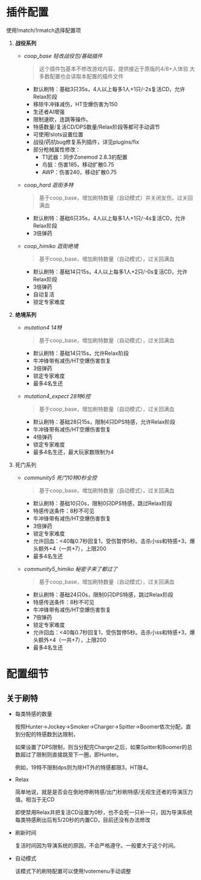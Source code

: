 # 插件配置

使用!match/!rmatch选择配置项

1. **战役系列**
   * *coop_base 轻改战役包/基础插件*
      > 这个插件包基本不修改游戏内容，提供接近于原版的4/8+人体验
      > 大多数配置也会读取本配置的插件文件
      * 默认刷特：基础3只35s，4人以上每多1人+1只/-2s复活CD，允许Relax阶段
      * 移除牛冲锋减伤，HT空爆伤害为150
      * 生还者AI增强
      * 限制速砍，连跳等操作。
      * 特感数量/复活CD/DPS数量/Relax阶段等都可手动调节
      * 可使用!slots设置位置
      * 战役/药抗bug修复系列插件，详见plugins/fix
      * 部分枪械属性修改：
        * T1武器：同步Zonemod 2.8.3的配置
        * 鸟狙：伤害185，移动扩散0.75
        * AWP：伤害240，移动扩散0.75

   * *coop_hard 逛街多特*
      > 基于coop_base，增加刷特数量（自动模式）并关闭友伤，过关回满血
      * 默认刷特：基础6只35s，4人以上每多1人+1只/-4s复活CD，允许Relax阶段
      * 3倍弹药
      
   * *coop_himiko 逛街绝境*
      > 基于coop_base，增加刷特数量（自动模式），过关回满血
      * 默认刷特：基础14只15s，4人以上每多1人+2只/-0s复活CD，允许Relax阶段
      * 3倍弹药
      * 自动复活
      * 锁定专家难度

2. **绝境系列**
   * *mutation4 14特*
      > 基于coop_base，增加刷特数量（自动模式），过关回满血
      * 默认刷特：基础14只15s，允许Relax阶段
      * 牛冲锋带有减伤/HT空爆伤害恢复
      * 3倍弹药
      * 锁定专家难度
      * 最多4名生还

   * *mutation4_expect 28特6控*
      > 基于coop_base，增加刷特数量（自动模式），过关回满血
      * 默认刷特：基础28只15s，限制4只DPS特感，允许Relax阶段
      * 牛冲锋带有减伤/HT空爆伤害恢复
      * 4倍弹药
      * 锁定专家难度
      * 最多4名生还，最大玩家数限制为4

3. 死门系列
   * *community5 死门10特0秒全控*
      > 基于coop_base，增加刷特数量（自动模式），过关回满血
      * 默认刷特：基础10只0s，限制0只DPS特感，跳过Relax阶段
      * 特感传送条件：8秒不可见
      * 牛冲锋带有减伤/HT空爆伤害恢复
      * 3倍弹药
      * 锁定专家难度
      * 允许回血：<40每0.7秒回复1，受伤暂停5秒。击杀小ss和特感+3，爆头额外+4（一共+7），上限200
      * 最多4名生还
   
   * *community5_himiko 秘密子来了都过了*
      > 基于coop_base，增加刷特数量（自动模式），过关回满血
      * 默认刷特：基础24只0s，限制0只DPS特感，跳过Relax阶段
      * 特感传送条件：8秒不可见
      * 牛冲锋带有减伤/HT空爆伤害恢复
      * 7倍弹药
      * 锁定专家难度
      * 允许回血：<40每0.7秒回复1，受伤暂停5秒。击杀小ss和特感+3，爆头额外+4（一共+7），上限200
      * 最多4名生还
  
# 配置细节

## 关于刷特
   * 每类特感的数量
  
      按照Hunter->Jockey->Smoker->Charger->Spitter->Boomer依次分配，直到分配的特感数到达限制，

      如果设置了DPS限制，则当分配完Charger之后，如果Spitter和Boomer的总数超过了限制则直接跳至下一圈，即Hunter。

      例如，19特不限制dps则为除HT外的特感都限3，HT限4。
   * Relax
    
      简单地说，就是是否会在倒地停刷特感/出门秒刷特感/无视生还者的导演压力值。相当于无CD

      即使禁用Relax并把复活CD设置为0秒，也不会死一只补一只，因为导演系统每类特感刷出后有5/20秒的内置CD，目前还没有办法修改
   * 刷新时间
    
      复活时间因为导演系统的原因，不会严格遵守。一般要大于这个时间。

   * 自动模式
      
      该模式下的刷特配置可以使用!votemenu手动调整
